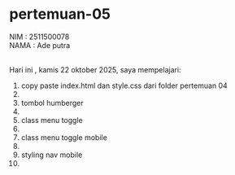 # pertemuan-05

NIM : 2511500078<br>
NAMA : Ade putra<br><br>

Hari ini , kamis 22 oktober 2025, saya mempelajari:
<ol>
  <li>copy paste index.html dan style.css dari folder pertemuan 04<li>
  <li>tombol humberger<li>
  <li>class menu toggle<li>
  <li>class menu toggle mobile<li>
  <li>styling nav mobile<li>
  